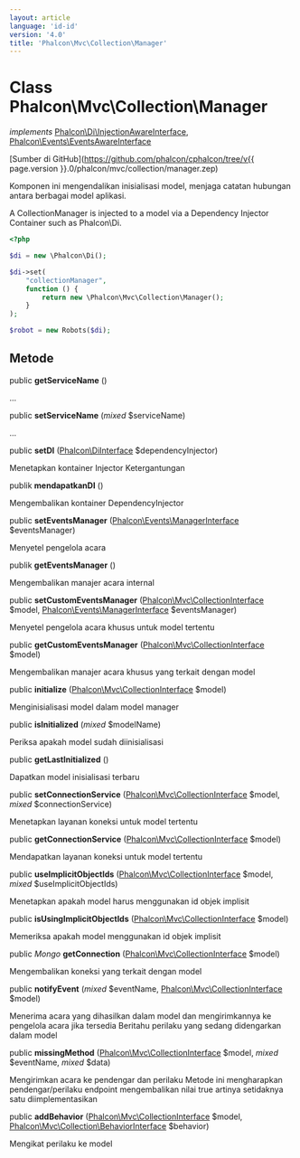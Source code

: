 ```yaml
---
layout: article
language: 'id-id'
version: '4.0'
title: 'Phalcon\Mvc\Collection\Manager'
---
```

# Class **Phalcon\Mvc\Collection\Manager**

*implements* [Phalcon\Di\InjectionAwareInterface](Phalcon_Di_InjectionAwareInterface), [Phalcon\Events\EventsAwareInterface](Phalcon_Events_EventsAwareInterface)

[Sumber di GitHub](https://github.com/phalcon/cphalcon/tree/v{{ page.version }}.0/phalcon/mvc/collection/manager.zep)

Komponen ini mengendalikan inisialisasi model, menjaga catatan hubungan antara berbagai model aplikasi.

A CollectionManager is injected to a model via a Dependency Injector Container such as Phalcon\Di.

```php
<?php

$di = new \Phalcon\Di();

$di->set(
    "collectionManager",
    function () {
        return new \Phalcon\Mvc\Collection\Manager();
    }
);

$robot = new Robots($di);

```

## Metode

public **getServiceName** ()

...

public **setServiceName** (*mixed* $serviceName)

...

public **setDI** ([Phalcon\DiInterface](Phalcon_DiInterface) $dependencyInjector)

Menetapkan kontainer Injector Ketergantungan

publik **mendapatkanDI** ()

Mengembalikan kontainer DependencyInjector

public **setEventsManager** ([Phalcon\Events\ManagerInterface](Phalcon_Events_ManagerInterface) $eventsManager)

Menyetel pengelola acara

publik **getEventsManager** ()

Mengembalikan manajer acara internal

public **setCustomEventsManager** ([Phalcon\Mvc\CollectionInterface](Phalcon_Mvc_CollectionInterface) $model, [Phalcon\Events\ManagerInterface](Phalcon_Events_ManagerInterface) $eventsManager)

Menyetel pengelola acara khusus untuk model tertentu

public **getCustomEventsManager** ([Phalcon\Mvc\CollectionInterface](Phalcon_Mvc_CollectionInterface) $model)

Mengembalikan manajer acara khusus yang terkait dengan model

public **initialize** ([Phalcon\Mvc\CollectionInterface](Phalcon_Mvc_CollectionInterface) $model)

Menginisialisasi model dalam model manager

public **isInitialized** (*mixed* $modelName)

Periksa apakah model sudah diinisialisasi

public **getLastInitialized** ()

Dapatkan model inisialisasi terbaru

public **setConnectionService** ([Phalcon\Mvc\CollectionInterface](Phalcon_Mvc_CollectionInterface) $model, *mixed* $connectionService)

Menetapkan layanan koneksi untuk model tertentu

public **getConnectionService** ([Phalcon\Mvc\CollectionInterface](Phalcon_Mvc_CollectionInterface) $model)

Mendapatkan layanan koneksi untuk model tertentu

public **useImplicitObjectIds** ([Phalcon\Mvc\CollectionInterface](Phalcon_Mvc_CollectionInterface) $model, *mixed* $useImplicitObjectIds)

Menetapkan apakah model harus menggunakan id objek implisit

public **isUsingImplicitObjectIds** ([Phalcon\Mvc\CollectionInterface](Phalcon_Mvc_CollectionInterface) $model)

Memeriksa apakah model menggunakan id objek implisit

public *Mongo* **getConnection** ([Phalcon\Mvc\CollectionInterface](Phalcon_Mvc_CollectionInterface) $model)

Mengembalikan koneksi yang terkait dengan model

public **notifyEvent** (*mixed* $eventName, [Phalcon\Mvc\CollectionInterface](Phalcon_Mvc_CollectionInterface) $model)

Menerima acara yang dihasilkan dalam model dan mengirimkannya ke pengelola acara jika tersedia Beritahu perilaku yang sedang didengarkan dalam model

public **missingMethod** ([Phalcon\Mvc\CollectionInterface](Phalcon_Mvc_CollectionInterface) $model, *mixed* $eventName, *mixed* $data)

Mengirimkan acara ke pendengar dan perilaku Metode ini mengharapkan pendengar/perilaku endpoint mengembalikan nilai true artinya setidaknya satu diimplementasikan

public **addBehavior** ([Phalcon\Mvc\CollectionInterface](Phalcon_Mvc_CollectionInterface) $model, [Phalcon\Mvc\Collection\BehaviorInterface](Phalcon_Mvc_Collection_BehaviorInterface) $behavior)

Mengikat perilaku ke model